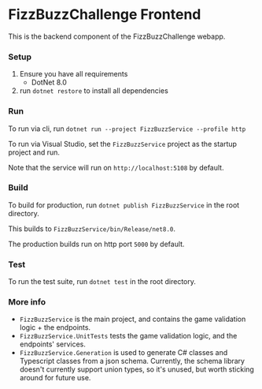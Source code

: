 # FizzBuzzChallenge Frontend

This is the backend component of the FizzBuzzChallenge webapp.

### Setup
1. Ensure you have all requirements
    - DotNet 8.0
2. run `dotnet restore` to install all dependencies

### Run
To run via cli, run `dotnet run --project FizzBuzzService --profile http`

To run via Visual Studio, set the `FizzBuzzService` project as the startup project and run.

Note that the service will run on `http://localhost:5108` by default.

### Build
To build for production, run `dotnet publish FizzBuzzService` in the root directory.

This builds to `FizzBuzzService/bin/Release/net8.0`.

The production builds run on http port `5000` by default.

### Test
To run the test suite, run `dotnet test` in the root directory.


### More info

- `FizzBuzzService` is the main project, and contains the game validation logic + the endpoints.
- `FizzBuzzService.UnitTests` tests the game validation logic, and the endpoints' services.
- `FizzBuzzService.Generation` is used to generate C# classes and Typescript classes from a json schema. Currently, the
schema library doesn't currently support union types, so it's unused, but worth sticking around for future use.